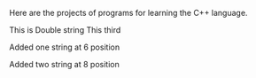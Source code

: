 Here are the projects of programs for learning the C++ language.

This is Double string
This third

Added one string at 6 position

Added two string at 8 position
